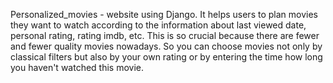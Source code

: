 Personalized_movies - website using Django. It helps users to plan movies they want to watch according to the
information about last viewed date, personal rating, rating imdb, etc. This is so crucial because there are fewer and
fewer quality movies nowadays. So you can choose movies not only by classical filters but also by your own rating or by
entering the time how long you haven't watched this movie.
